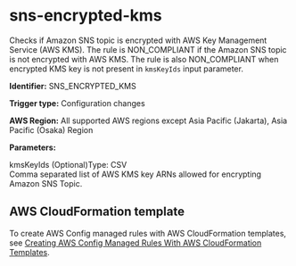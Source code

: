 # sns\-encrypted\-kms<a name="sns-encrypted-kms"></a>

Checks if Amazon SNS topic is encrypted with AWS Key Management Service \(AWS KMS\)\. The rule is NON\_COMPLIANT if the Amazon SNS topic is not encrypted with AWS KMS\. The rule is also NON\_COMPLIANT when encrypted KMS key is not present in `kmsKeyIds` input parameter\.

**Identifier:** SNS\_ENCRYPTED\_KMS

**Trigger type:** Configuration changes

**AWS Region:** All supported AWS regions except Asia Pacific \(Jakarta\), Asia Pacific \(Osaka\) Region

**Parameters:**

kmsKeyIds \(Optional\)Type: CSV  
Comma separated list of AWS KMS key ARNs allowed for encrypting Amazon SNS Topic\.

## AWS CloudFormation template<a name="w79aac11c32c17b7d539c15"></a>

To create AWS Config managed rules with AWS CloudFormation templates, see [Creating AWS Config Managed Rules With AWS CloudFormation Templates](aws-config-managed-rules-cloudformation-templates.md)\.